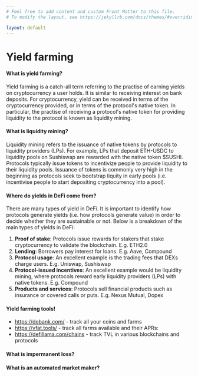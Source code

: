 ```yaml
---
# Feel free to add content and custom Front Matter to this file.
# To modify the layout, see https://jekyllrb.com/docs/themes/#overriding-theme-defaults

layout: default
---
```

# Yield farming

#### What is yield farming?
Yield farming is a catch-all term referring to the practise of earning yields on cryptocurrency a user holds. It is similar to receiving interest on bank deposits. For cryptocurrency, yield can be received in terms of the cryptocurrency provided, or in terms of the protocol's native token. In particular, the practise of receiving a protocol's native token for providing liquidity to the protocol is known as liquidity mining.

#### What is liquidity mining?
Liquidity mining refers to the issuance of native tokens by protocols to liquidity providers (LPs). For example, LPs that deposit ETH-USDC to liquidity pools on Sushiswap are rewarded with the native token $SUSHI. Protocols typically issue tokens to incentivize people to provide liquidity to their liquidity pools. Issuance of tokens is commonly very high in the beginning as protocols seek to bootstrap liquity in early pools (i.e. incentivise people to start depositing cryptocurrency into a pool).

#### Where do yields in DeFi come from?
There are many types of yield in DeFi. It is important to identify how protocols generate yields (i.e. how protocols generate value) in order to decide whether they are sustainable or not. Below is a breakdown of the main types of yields in DeFi:
1. **Proof of stake**: Protocols issue rewards for stakers that stake cryptocurrency to validate the blockchain. E.g. ETH2.0
2. **Lending**: Borrowers pay interest for loans. E.g. Aave, Compound
3. **Protocol usage**: An excellent example is the trading fees that DEXs charge users. E.g. Uniswap, Sushiswap
4. **Protocol-issued incentives**: An excellent example would be liquidity mining, where protocols reward early liquidity providers (LPs) with native tokens. E.g. Compound
5. **Products and services**: Protocols sell financial products such as insurance or covered calls or puts. E.g. Nexus Mutual, Dopex

#### Yield farming tools!
- <https://debank.com/> - track all your coins and farms
- <https://vfat.tools/> - track all farms available and their APRs: 
- <https://defillama.com/chains> - track TVL in various blockchains and protocols 

#### What is impermanent loss?

#### What is an automated market maker?

